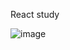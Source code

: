 React study

![image](https://user-images.githubusercontent.com/82692118/126904852-6c229cf0-c6fe-4bfd-a64f-0fdf9bc58b09.png)
